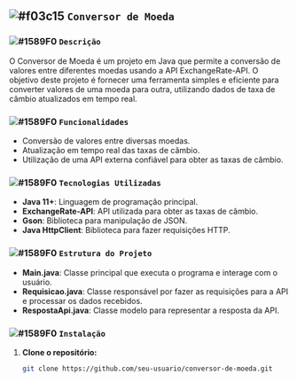 ## ![#f03c15](https://via.placeholder.com/15/f03c15/000000?text=+) `Conversor de Moeda`

### ![#1589F0](https://via.placeholder.com/15/1589F0/000000?text=+) `Descrição`

O Conversor de Moeda é um projeto em Java que permite a conversão de valores entre diferentes moedas usando a API ExchangeRate-API. O objetivo deste projeto é fornecer uma ferramenta simples e eficiente para converter valores de uma moeda para outra, utilizando dados de taxa de câmbio atualizados em tempo real.

### ![#1589F0](https://via.placeholder.com/15/1589F0/000000?text=+) `Funcionalidades`

- Conversão de valores entre diversas moedas.
- Atualização em tempo real das taxas de câmbio.
- Utilização de uma API externa confiável para obter as taxas de câmbio.

### ![#1589F0](https://via.placeholder.com/15/1589F0/000000?text=+) `Tecnologias Utilizadas`

- **Java 11+**: Linguagem de programação principal.
- **ExchangeRate-API**: API utilizada para obter as taxas de câmbio.
- **Gson**: Biblioteca para manipulação de JSON.
- **Java HttpClient**: Biblioteca para fazer requisições HTTP.

### ![#1589F0](https://via.placeholder.com/15/1589F0/000000?text=+) `Estrutura do Projeto`

- **Main.java**: Classe principal que executa o programa e interage com o usuário.
- **Requisicao.java**: Classe responsável por fazer as requisições para a API e processar os dados recebidos.
- **RespostaApi.java**: Classe modelo para representar a resposta da API.

### ![#1589F0](https://via.placeholder.com/15/1589F0/000000?text=+) `Instalação`

1. **Clone o repositório:**
   ```bash
   git clone https://github.com/seu-usuario/conversor-de-moeda.git
